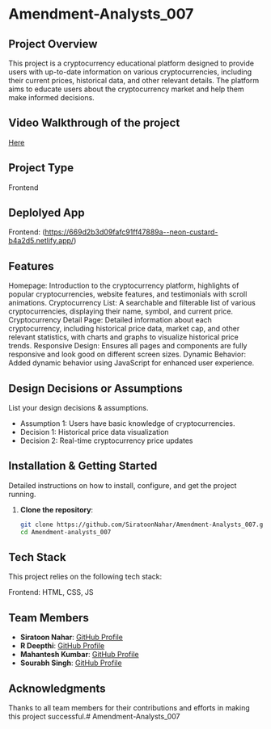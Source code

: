# Amendment-Analysts_007

## Project Overview
This project is a cryptocurrency educational platform designed to provide users with up-to-date information on various cryptocurrencies, including their current prices, historical data, and other relevant details. The platform aims to educate users about the cryptocurrency market and help them make informed decisions.

## Video Walkthrough of the project
[Here](https://youtu.be/88kAEGfJBXw)

## Project Type
Frontend 

## Deplolyed App
Frontend: (https://669d2b3d09fafc91ff47889a--neon-custard-b4a2d5.netlify.app/)

## Features
Homepage: Introduction to the cryptocurrency platform, highlights of popular cryptocurrencies, website features, and testimonials with scroll animations.
Cryptocurrency List: A searchable and filterable list of various cryptocurrencies, displaying their name, symbol, and current price.
Cryptocurrency Detail Page: Detailed information about each cryptocurrency, including historical price data, market cap, and other relevant statistics, with charts and graphs to visualize historical price trends.
Responsive Design: Ensures all pages and components are fully responsive and look good on different screen sizes.
Dynamic Behavior: Added dynamic behavior using JavaScript for enhanced user experience.


## Design Decisions or Assumptions
List your design decisions & assumptions.

- Assumption 1: Users have basic knowledge of cryptocurrencies.
- Decision 1: Historical price data visualization
- Decision 2: Real-time cryptocurrency price updates

## Installation & Getting Started
Detailed instructions on how to install, configure, and get the project running.

1. **Clone the repository**:
    ```bash
    git clone https://github.com/SiratoonNahar/Amendment-Analysts_007.git
    cd Amendment-analysts_007
    ```

## Tech Stack
This project relies on the following tech stack:

Frontend: HTML, CSS, JS

## Team Members

- **Siratoon Nahar**: [GitHub Profile](https://github.com/SiratoonNahar)
- **R Deepthi**: [GitHub Profile](https://github.com/deepthi762)
- **Mahantesh Kumbar**: [GitHub Profile](https://github.com/Mahantesh08)
- **Sourabh Singh**: [GitHub Profile](https://github.com/sourabh08111996)



## Acknowledgments
Thanks to all team members for their contributions and efforts in making this project successful.# Amendment-Analysts_007
